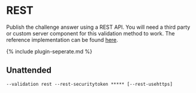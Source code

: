 ---
---
# REST
Publish the challenge answer using a REST API. You will need a third party or custom server component 
for this validation method to work. The reference implementation can be found [here](https://github.com/marcoskirchner/AcmeChallengeResponder).

{% include plugin-seperate.md %}

## Unattended 
`--validation rest --rest-securitytoken ***** [--rest-usehttps]`